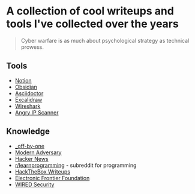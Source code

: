# A collection of cool writeups and tools I've collected over the years

> Cyber warfare is as much about psychological strategy as technical prowess.

## Tools
- [Notion](https://www.notion.so/)
- [Obsidian](https://obsidian.md/)
- [Asciidoctor](https://asciidoctor.org/)
- [Excalidraw](https://excalidraw.com/)
- [Wireshark](https://www.wireshark.org/)
- [Angry IP Scanner](https://angryip.org/)

## Knowledge
- [_off-by-one](https://offbyone.us/)
- [Modern Adversary](https://modernadversary.com/writing-index)
- [Hacker News](https://news.ycombinator.com/)
- [r/learnprogramming](https://www.reddit.com/r/learnprogramming/) - subreddit for programming
- [HackTheBox Writeups](https://github.com/Hackplayers/hackthebox-writeups)
- [Electronic Frontier Foundation](https://www.eff.org/)
- [WIRED Security](https://www.wired.com/category/security/)


